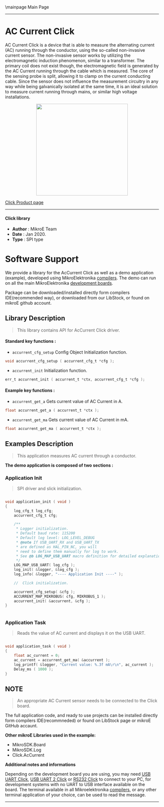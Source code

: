 \mainpage Main Page

---
# AC Current Click

AC Current Click is a device that is able to measure the alternating current (AC) running through the conductor, using the so-called non-invasive current sensor. The non-invasive sensor works by utilizing the electromagnetic induction phenomenon, similar to a transformer. The primary coil does not exist though, the electromagnetic field is generated by the AC Current running through the cable which is measured. The core of the sensing probe is split, allowing it to clamp on the current conducting cable. Since the sensor does not influence the measurement circuitry in any way while being galvanically isolated at the same time, it is an ideal solution to measure current running through mains, or similar high voltage installations.

<p align="center">
  <img src="https://download.mikroe.com/images/click_for_ide/accurrent_click.png" height=300px>
</p>

[Click Product page](https://www.mikroe.com/ac-current-click)

---


#### Click library 

- **Author**        : MikroE Team
- **Date**          : Jan 2020.
- **Type**          : SPI type


# Software Support

We provide a library for the AcCurrent Click 
as well as a demo application (example), developed using MikroElektronika 
[compilers](https://shop.mikroe.com/compilers). 
The demo can run on all the main MikroElektronika [development boards](https://shop.mikroe.com/development-boards).

Package can be downloaded/installed directly form compilers IDE(recommended way), or downloaded from our LibStock, or found on mikroE github account. 

## Library Description

> This library contains API for AcCurrent Click driver.

#### Standard key functions :

- `accurrent_cfg_setup` Config Object Initialization function.
```c
void accurrent_cfg_setup ( accurrent_cfg_t *cfg );
```
 
- `accurrent_init` Initialization function.
```c
err_t accurrent_init ( accurrent_t *ctx, accurrent_cfg_t *cfg );
```

#### Example key functions :

- `accurrent_get_a` Gets current value of AC Current in A.
```c
float accurrent_get_a ( accurrent_t *ctx );
```
 
- `accurrent_get_ma` Gets current value of AC Current in mA.
```c
float accurrent_get_ma ( accurrent_t *ctx );
```

## Examples Description

> This application measures AC current through a conductor.

**The demo application is composed of two sections :**

### Application Init 

> SPI driver and slick initialization.

```c

void application_init ( void )
{
    log_cfg_t log_cfg;
    accurrent_cfg_t cfg;

    /** 
     * Logger initialization.
     * Default baud rate: 115200
     * Default log level: LOG_LEVEL_DEBUG
     * @note If USB_UART_RX and USB_UART_TX 
     * are defined as HAL_PIN_NC, you will 
     * need to define them manually for log to work. 
     * See @b LOG_MAP_USB_UART macro definition for detailed explanation.
     */
    LOG_MAP_USB_UART( log_cfg );
    log_init( &logger, &log_cfg );
    log_info( &logger, "---- Application Init ----" );

    //  Click initialization.

    accurrent_cfg_setup( &cfg );
    ACCURRENT_MAP_MIKROBUS( cfg, MIKROBUS_1 );
    accurrent_init( &accurrent, &cfg );
}
  
```

### Application Task

> Reads the value of AC current and displays it on the USB UART.

```c

void application_task ( void )
{
    float ac_current = 0;
    ac_current = accurrent_get_ma( &accurrent );
    log_printf( &logger, "Current value: %.3f mA\r\n", ac_current );
    Delay_ms ( 1000 );
}  

```

## NOTE
> An appropriate AC Current sensor needs to be connected to the Click board.

The full application code, and ready to use projects can be  installed directly form compilers IDE(recommneded) or found on LibStock page or mikroE GitHub accaunt.

**Other mikroE Libraries used in the example:** 

- MikroSDK.Board
- MikroSDK.Log
- Click.AcCurrent

**Additional notes and informations**

Depending on the development board you are using, you may need 
[USB UART Click](https://shop.mikroe.com/usb-uart-click), 
[USB UART 2 Click](https://shop.mikroe.com/usb-uart-2-click) or 
[RS232 Click](https://shop.mikroe.com/rs232-click) to connect to your PC, for 
development systems with no UART to USB interface available on the board. The 
terminal available in all Mikroelektronika 
[compilers](https://shop.mikroe.com/compilers), or any other terminal application 
of your choice, can be used to read the message.



---

